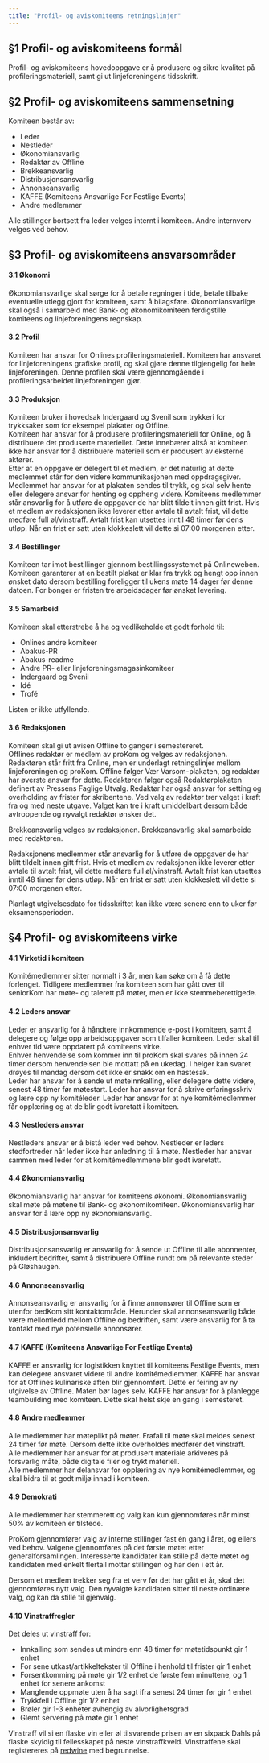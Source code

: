 ```yaml
---
title: "Profil- og aviskomiteens retningslinjer"
---
```


§1 Profil- og aviskomiteens formål
-------------------------
Profil- og aviskomiteens hovedoppgave er å produsere og sikre kvalitet på profileringsmateriell, samt gi ut linjeforeningens tidsskrift.

§2 Profil- og aviskomiteens sammensetning   
-------------------------
Komiteen består av:   

* Leder
* Nestleder
* Økonomiansvarlig
* Redaktør av Offline
* Brekkeansvarlig
* Distribusjonsansvarlig  
* Annonseansvarlig  
* KAFFE (Komiteens Ansvarlige For Festlige Events)  
* Andre medlemmer

Alle stillinger bortsett fra leder velges internt i komiteen. Andre internverv velges ved behov. 

§3 Profil- og aviskomiteens ansvarsområder
-------------------------
#### 3.1 Økonomi  
Økonomiansvarlige skal sørge for å betale regninger i tide, betale tilbake eventuelle utlegg gjort for komiteen, samt å bilagsføre. Økonomiansvarlige skal også i samarbeid med Bank- og økonomikomiteen ferdigstille komiteens og linjeforeningens regnskap.

#### 3.2 Profil
Komiteen har ansvar for Onlines profileringsmateriell. Komiteen har ansvaret for linjeforeningens grafiske profil, og skal gjøre denne tilgjengelig for hele linjeforeningen. Denne profilen skal være gjennomgående i profileringsarbeidet linjeforeningen gjør.    

#### 3.3 Produksjon
Komiteen bruker i hovedsak Indergaard og Svenil som trykkeri for trykksaker som for eksempel plakater og Offline.  
Komiteen har ansvar for å produsere profileringsmateriell for Online, og å distribuere det produserte materiellet. Dette innebærer altså at komiteen ikke har ansvar for å distribuere materiell som er produsert av eksterne aktører.  
Etter at en oppgave er delegert til et medlem, er det naturlig at dette medlemmet står for den videre kommunikasjonen med oppdragsgiver. Medlemmet har ansvar for at plakaten sendes til trykk, og skal selv hente eller delegere ansvar for henting og oppheng videre.
Komiteens medlemmer står ansvarlig for å utføre de oppgaver de har blitt tildelt innen gitt frist. Hvis et medlem av redaksjonen ikke leverer etter avtale til avtalt frist, vil dette medføre full øl/vinstraff. Avtalt frist kan utsettes inntil 48 timer før dens utløp. Når en frist er satt uten klokkeslett vil dette si 07:00 morgenen etter. 

#### 3.4 Bestillinger
Komiteen tar imot bestillinger gjennom bestillingssystemet på Onlineweben.  
Komiteen garanterer at en bestilt plakat er klar fra trykk og hengt opp innen ønsket dato dersom bestilling foreligger til ukens møte 14 dager før denne datoen.  For bonger er fristen tre arbeidsdager før ønsket levering.

#### 3.5 Samarbeid
Komiteen skal etterstrebe å ha og vedlikeholde et godt forhold til: 

* Onlines andre komiteer
* Abakus-PR
* Abakus-readme
* Andre PR- eller linjeforeningsmagasinkomiteer
* Indergaard og Svenil
* Idé
* Trofé

Listen er ikke utfyllende.

#### 3.6 Redaksjonen
Komiteen skal gi ut avisen Offline to ganger i semestereret.     
Offlines redaktør er medlem av proKom og velges av redaksjonen. Redaktøren står fritt fra Online, men er underlagt retningslinjer mellom linjeforeningen og proKom. Offline følger Vær Varsom-plakaten, og redaktør har øverste ansvar for dette. Redaktøren følger også Redaktørplakaten definert av Pressens Faglige Utvalg. Redaktør har også ansvar for setting og overholding av frister for skribentene. Ved valg av redaktør trer valget i kraft fra og med neste utgave. Valget kan tre i kraft umiddelbart dersom både avtroppende og nyvalgt redaktør ønsker det.   

Brekkeansvarlig velges av redaksjonen. Brekkeansvarlig skal samarbeide med redaktøren.  

Redaksjonens medlemmer står ansvarlig for å utføre de oppgaver de har blitt tildelt innen gitt frist. Hvis et medlem av redaksjonen ikke leverer etter avtale til avtalt frist, vil dette medføre full øl/vinstraff. Avtalt frist kan utsettes inntil 48 timer før dens utløp. Når en frist er satt uten klokkeslett vil dette si 07:00 morgenen etter. 

Planlagt utgivelsesdato for tidsskriftet kan ikke være senere enn to uker før eksamensperioden.  

§4 Profil- og aviskomiteens virke
-------------------------
#### 4.1 Virketid i komiteen
Komitémedlemmer sitter normalt i 3 år, men kan søke om å få dette forlenget. Tidligere medlemmer fra komiteen som har gått over til seniorKom har møte- og talerett på møter, men er ikke stemmeberettigede.

#### 4.2 Leders ansvar
Leder er ansvarlig for å håndtere innkommende e-post i komiteen, samt å delegere og følge opp arbeidsoppgaver som tilfaller komiteen. Leder skal til enhver tid være oppdatert på komiteens virke.  
Enhver henvendelse som kommer inn til proKom skal svares på innen 24 timer dersom henvendelsen ble mottatt på en ukedag. I helger kan svaret drøyes til mandag dersom det ikke er snakk om en hastesak.  
Leder har ansvar for å sende ut møteinnkalling, eller delegere dette videre, senest 48 timer før møtestart.
Leder har ansvar for å skrive erfaringsskriv og lære opp ny komitéleder.
Leder har ansvar for at nye komitémedlemmer får opplæring og at de blir godt ivaretatt i komiteen.

#### 4.3 Nestleders ansvar
Nestleders ansvar er å bistå leder ved behov. Nestleder er leders stedfortreder når leder ikke har anledning til å møte. Nestleder har ansvar sammen med leder for at komitémedlemmene blir godt ivaretatt.  

#### 4.4 Økonomiansvarlig
Økonomiansvarlig har ansvar for komiteens økonomi. Økonomiansvarlig skal møte på møtene til Bank- og økonomikomiteen. Økonomiansvarlig har ansvar for å lære opp ny økonomiansvarlig.

#### 4.5 Distribusjonsansvarlig  
Distribusjonsansvarlig er ansvarlig for å sende ut Offline til alle abonnenter, inkludert bedrifter, samt å distribuere Offline rundt om på relevante steder på Gløshaugen.

#### 4.6 Annonseansvarlig 
Annonseansvarlig er ansvarlig for å finne annonsører til Offline som er utenfor bedKom sitt kontaktområde. Herunder skal annonseansvarlig både være mellomledd mellom Offline og bedriften, samt være ansvarlig for å ta kontakt med nye potensielle annonsører.

#### 4.7 KAFFE (Komiteens Ansvarlige For Festlige Events)  
KAFFE er ansvarlig for logistikken knyttet til komiteens Festlige Events, men kan delegere ansvaret videre til andre komitémedlemmer.
KAFFE har ansvar for at Offlines kulinariske aften blir gjennomført. Dette er feiring av ny utgivelse av Offline. Maten bør lages selv.
KAFFE har ansvar for å planlegge teambuilding med komiteen. Dette skal helst skje en gang i semesteret.

#### 4.8 Andre medlemmer
Alle medlemmer har møteplikt på møter. Frafall til møte skal meldes senest 24 timer før møte. Dersom dette ikke overholdes medfører det vinstraff.  
Alle medlemmer har ansvar for at produsert materiale arkiveres på forsvarlig måte, både digitale filer og trykt materiell.  
Alle medlemmer har delansvar for opplæring av nye komitémedlemmer, og skal bidra til et godt miljø innad i komiteen.  

#### 4.9 Demokrati  
Alle medlemmer har stemmerett og valg kan kun gjennomføres når minst 50% av komiteen er tilstede.   

ProKom gjennomfører valg av interne stillinger fast én gang i året, og ellers ved behov. Valgene gjennomføres på det første møtet etter generalforsamlingen. Interesserte kandidater kan stille på dette møtet og kandidaten med enkelt flertall mottar stillingen og har den i ett år.  

Dersom et medlem trekker seg fra et verv før det har gått et år, skal det gjennomføres nytt valg. Den nyvalgte kandidaten sitter til neste ordinære valg, og kan da stille til gjenvalg.  

#### 4.10 Vinstraffregler  
Det deles ut vinstraff for:  
- Innkalling som sendes ut mindre enn 48 timer før møtetidspunkt gir 1 enhet  
- For sene utkast/artikkeltekster til Offline i henhold til frister gir 1 enhet  
- Forsentkomming på møte gir 1/2 enhet de første fem minuttene, og 1 enhet for senere ankomst  
- Manglende oppmøte uten å ha sagt ifra senest 24 timer før gir 1 enhet  
- Trykkfeil i Offline gir 1/2 enhet  
- Brøler gir 1-3 enheter avhengig av alvorlighetsgrad  
- Glemt servering på møte gir 1 enhet  

Vinstraff vil si en flaske vin eller øl tilsvarende prisen av en sixpack Dahls på flaske skyldig til fellesskapet på neste vinstraffkveld. Vinstraffene skal registereres på [redwine](http://online.ntnu.no/redwine) med begrunnelse.